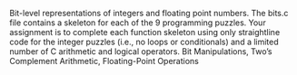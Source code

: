 Bit-level representations of integers and floating point numbers. The bits.c file contains a skeleton for each of the 9 programming puzzles. Your assignment is to complete each function skeleton using only straightline code for the integer puzzles (i.e., no loops or conditionals) and a limited number of C arithmetic and logical operators.
Bit Manipulations, Two’s Complement Arithmetic, Floating-Point Operations
